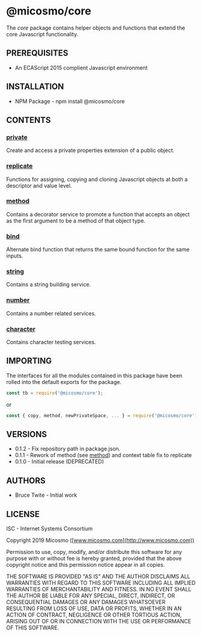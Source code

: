 # @micosmo/core

The *core* package contains helper objects and functions that extend the core Javascript functionality.

## PREREQUISITES

* An ECAScript 2015 complient Javascript environment

## INSTALLATION

* NPM Package - npm install @micosmo/core

## CONTENTS

### [private](./md/private.md)

Create and access a private properties extension of a public object.

### [replicate](./md/replicate.md)

Functions for assigning, copying and cloning Javascript objects at both a descriptor and value level.

### [method](./md/method.md)

Contains a decorator service to promote a function that accepts an object as the first argument to be a method of that object type.

### [bind](./md/bind.md)

Alternate bind function that returns the same bound function for the same inputs.

### [string](./md/string.md)

Contains a string building service.

### [number](./md/number.md)

Contains a number related services.

### [character](./md/character.md)

Contains character testing services.

## IMPORTING

The interfaces for all the modules contained in this package have been rolled into the default exports for the package.

```javascript
const tb = require('@micosmo/core');
```
or
```javascript
const { copy, method, newPrivateSpace, ... } = require('@micosmo/core');
```

## VERSIONS

* 0.1.2 - Fix repository path in package.json.
* 0.1.1 - Rework of method (see [method](./md/method.md#HISTORY)) and context table fix to replicate
* 0.1.0 - Initial release (DEPRECATED)

## AUTHORS

* Bruce Twite - Initial work

## LICENSE

ISC - Internet Systems Consortium

Copyright 2019 Micosmo ([www.micosmo.com](http://www.micosmo.com))

Permission to use, copy, modify, and/or distribute this software for any purpose with or without fee is hereby granted, provided that the above copyright notice and this permission notice appear in all copies.

THE SOFTWARE IS PROVIDED "AS IS" AND THE AUTHOR DISCLAIMS ALL WARRANTIES WITH REGARD TO THIS SOFTWARE INCLUDING ALL IMPLIED WARRANTIES OF MERCHANTABILITY AND FITNESS. IN NO EVENT SHALL THE AUTHOR BE LIABLE FOR ANY SPECIAL, DIRECT, INDIRECT, OR CONSEQUENTIAL DAMAGES OR ANY DAMAGES WHATSOEVER RESULTING FROM LOSS OF USE, DATA OR PROFITS, WHETHER IN AN ACTION OF CONTRACT, NEGLIGENCE OR OTHER TORTIOUS ACTION, ARISING OUT OF OR IN CONNECTION WITH THE USE OR PERFORMANCE OF THIS SOFTWARE.
